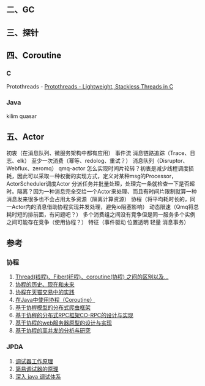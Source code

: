 


## 二、GC


## 三、探针


## 四、Coroutine
### C
Protothreads - [Protothreads - Lightweight, Stackless Threads in C](http://dunkels.com/adam/pt/index.html)

### Java
kilim
quasar


## 五、Actor
初衷（在消息队列、微服务架构中都有应用） 事件流 消息链路追踪（Trace、日志、elk） 至少一次消费（幂等、redolog、重试？）
消息队列（Disruptor、Webflux、zeromq）
qmq-actor 怎么实现时间片轮转？初衷是减少线程调度损耗，因此可以采取一种权衡的实现方式，定义对某种msg的Processor，ActorScheduler调度Actor
分派任务并批量处理，处理完一条就检查一下是否超时。隔离？因为一种消息完全交给一个Actor来处理、而且有时间片限制就算一种消息发来很多也不会占用太多资源（隔离计算资源） 协程（将平均耗时长的，同一Actor内的消息借助协程实现并发处理，避免io阻塞影响） 动态限速（Qmq将总耗时短的排前面，有问题吧？） 多个消费组之间没有竞争但是同一服务多个实例之间可能存在竞争（使用协程？）
特征（事件驱动 位置透明 轻量 消息事务）




## 参考
### 协程
1. [Thread(线程)、Fiber(纤程)、coroutine(协程) 之间的区别以及...](https://blog.csdn.net/madongchunqiu/article/details/69855744)
1. [协程的历史、现在和未来](https://www.ixueshu.com/document/68735c40ec9c9a22318947a18e7f9386.html#pdfpreview)
1. [协程在天猫交易中的实践](https://wenku.baidu.com/view/92bd897fcaaedd3383c4d35d.html?from=search)
1. [在Java中使用协程（Coroutine）](http://www.blogjava.net/BlueDavy/archive/2010/01/28/311148.html)
1. [基于协程模型的分布式爬虫框架](https://www.ixueshu.com/document/e5d336e4271b8b3f318947a18e7f9386.html)
1. [基于协程的分布式RPC框架CO-RPC的设计与实现](http://www.doc88.com/p-9384812588810.html)
1. [基于协程的web服务器原型的设计与实现](http://www.doc88.com/p-2292599709635.html)
1. [基于协程的高并发的分析与研究](http://www.doc88.com/p-5955645501329.html)
### JPDA
1. [调试器工作原理](http://www.360doc.com/content/16/0921/17/7991404_592565019.shtml)
1. [简易调试器的原理](https://bbs.pediy.com/thread-206292.htm)
1. [深入 java 调试体系](https://www.ibm.com/developerworks/cn/views/java/libraryview.jsp?search_by=%E6%B7%B1%E5%85%A5+java+%E8%B0%83%E8%AF%95%E4%BD%93%E7%B3%BB)
